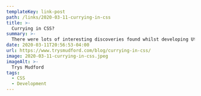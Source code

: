 ```yaml
---
templateKey: link-post
path: /links/2020-03-11-currying-in-css
title: >-
  Currying in CSS?
summary: >-
  There were lots of interesting discoveries found whilst developing Utopia. This one came when declaring CSS custom properties.
date: 2020-03-11T20:56:53-04:00
url: https://www.trysmudford.com/blog/currying-in-css/
image: 2020-03-11-currying-in-css.jpeg
imageAlt: >-
  Trys Mudford
tags:
  - CSS
  - Development
---
```

